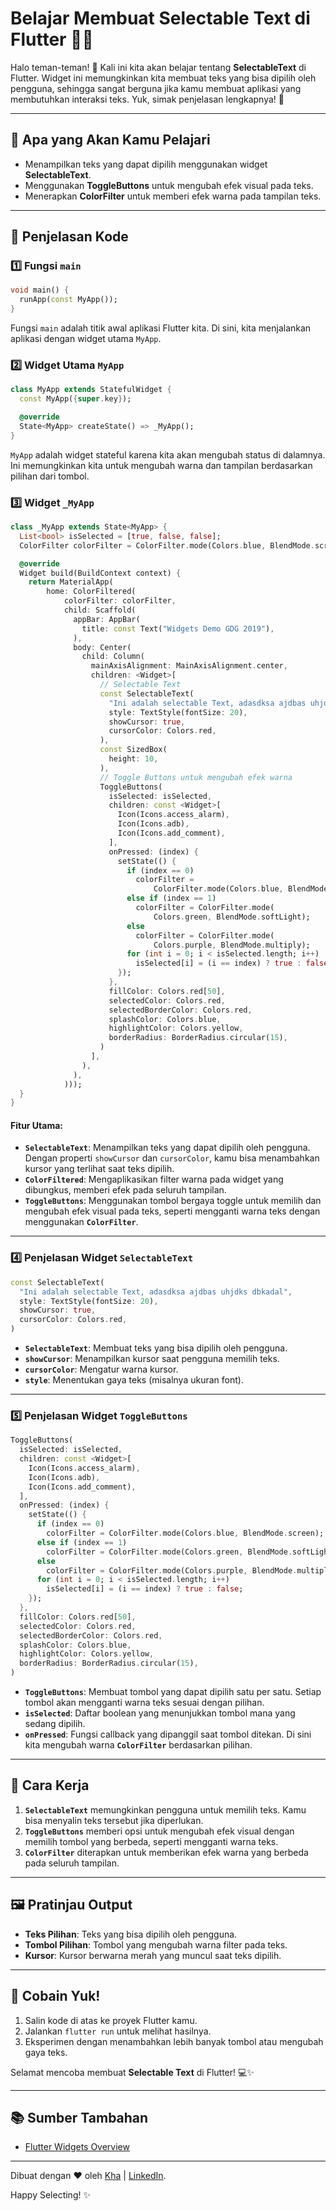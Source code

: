 # Belajar Membuat Selectable Text di Flutter 📝✨

Halo teman-teman! 👋 Kali ini kita akan belajar tentang **SelectableText** di Flutter. Widget ini memungkinkan kita membuat teks yang bisa dipilih oleh pengguna, sehingga sangat berguna jika kamu membuat aplikasi yang membutuhkan interaksi teks. Yuk, simak penjelasan lengkapnya! 🚀

---

## 🎯 Apa yang Akan Kamu Pelajari
- Menampilkan teks yang dapat dipilih menggunakan widget **SelectableText**.
- Menggunakan **ToggleButtons** untuk mengubah efek visual pada teks.
- Menerapkan **ColorFilter** untuk memberi efek warna pada tampilan teks.

---

## 📝 Penjelasan Kode

### 1️⃣ Fungsi `main`
```dart
void main() {
  runApp(const MyApp());
}
```
Fungsi `main` adalah titik awal aplikasi Flutter kita. Di sini, kita menjalankan aplikasi dengan widget utama `MyApp`.

### 2️⃣ Widget Utama `MyApp`
```dart
class MyApp extends StatefulWidget {
  const MyApp({super.key});

  @override
  State<MyApp> createState() => _MyApp();
}
```
`MyApp` adalah widget stateful karena kita akan mengubah status di dalamnya. Ini memungkinkan kita untuk mengubah warna dan tampilan berdasarkan pilihan dari tombol.

### 3️⃣ Widget `_MyApp`
```dart
class _MyApp extends State<MyApp> {
  List<bool> isSelected = [true, false, false];
  ColorFilter colorFilter = ColorFilter.mode(Colors.blue, BlendMode.screen);

  @override
  Widget build(BuildContext context) {
    return MaterialApp(
        home: ColorFiltered(
            colorFilter: colorFilter,
            child: Scaffold(
              appBar: AppBar(
                title: const Text("Widgets Demo GDG 2019"),
              ),
              body: Center(
                child: Column(
                  mainAxisAlignment: MainAxisAlignment.center,
                  children: <Widget>[
                    // Selectable Text
                    const SelectableText(
                      "Ini adalah selectable Text, adasdksa ajdbas uhjdks dbkadal",
                      style: TextStyle(fontSize: 20),
                      showCursor: true,
                      cursorColor: Colors.red,
                    ),
                    const SizedBox(
                      height: 10,
                    ),
                    // Toggle Buttons untuk mengubah efek warna
                    ToggleButtons(
                      isSelected: isSelected,
                      children: const <Widget>[
                        Icon(Icons.access_alarm),
                        Icon(Icons.adb),
                        Icon(Icons.add_comment),
                      ],
                      onPressed: (index) {
                        setState(() {
                          if (index == 0)
                            colorFilter =
                                ColorFilter.mode(Colors.blue, BlendMode.screen);
                          else if (index == 1)
                            colorFilter = ColorFilter.mode(
                                Colors.green, BlendMode.softLight);
                          else
                            colorFilter = ColorFilter.mode(
                                Colors.purple, BlendMode.multiply);
                          for (int i = 0; i < isSelected.length; i++)
                            isSelected[i] = (i == index) ? true : false;
                        });
                      },
                      fillColor: Colors.red[50],
                      selectedColor: Colors.red,
                      selectedBorderColor: Colors.red,
                      splashColor: Colors.blue,
                      highlightColor: Colors.yellow,
                      borderRadius: BorderRadius.circular(15),
                    )
                  ],
                ),
              ),
            )));  
  }
}
```
#### Fitur Utama:
- **`SelectableText`**: Menampilkan teks yang dapat dipilih oleh pengguna. Dengan properti `showCursor` dan `cursorColor`, kamu bisa menambahkan kursor yang terlihat saat teks dipilih.
- **`ColorFiltered`**: Mengaplikasikan filter warna pada widget yang dibungkus, memberi efek pada seluruh tampilan.
- **`ToggleButtons`**: Menggunakan tombol bergaya toggle untuk memilih dan mengubah efek visual pada teks, seperti mengganti warna teks dengan menggunakan **`ColorFilter`**.

---

### 4️⃣ Penjelasan Widget `SelectableText`
```dart
const SelectableText(
  "Ini adalah selectable Text, adasdksa ajdbas uhjdks dbkadal",
  style: TextStyle(fontSize: 20),
  showCursor: true,
  cursorColor: Colors.red,
)
```
- **`SelectableText`**: Membuat teks yang bisa dipilih oleh pengguna.
- **`showCursor`**: Menampilkan kursor saat pengguna memilih teks.
- **`cursorColor`**: Mengatur warna kursor.
- **`style`**: Menentukan gaya teks (misalnya ukuran font).

---

### 5️⃣ Penjelasan Widget `ToggleButtons`
```dart
ToggleButtons(
  isSelected: isSelected,
  children: const <Widget>[
    Icon(Icons.access_alarm),
    Icon(Icons.adb),
    Icon(Icons.add_comment),
  ],
  onPressed: (index) {
    setState(() {
      if (index == 0)
        colorFilter = ColorFilter.mode(Colors.blue, BlendMode.screen);
      else if (index == 1)
        colorFilter = ColorFilter.mode(Colors.green, BlendMode.softLight);
      else
        colorFilter = ColorFilter.mode(Colors.purple, BlendMode.multiply);
      for (int i = 0; i < isSelected.length; i++)
        isSelected[i] = (i == index) ? true : false;
    });
  },
  fillColor: Colors.red[50],
  selectedColor: Colors.red,
  selectedBorderColor: Colors.red,
  splashColor: Colors.blue,
  highlightColor: Colors.yellow,
  borderRadius: BorderRadius.circular(15),
)
```
- **`ToggleButtons`**: Membuat tombol yang dapat dipilih satu per satu. Setiap tombol akan mengganti warna teks sesuai dengan pilihan.
- **`isSelected`**: Daftar boolean yang menunjukkan tombol mana yang sedang dipilih.
- **`onPressed`**: Fungsi callback yang dipanggil saat tombol ditekan. Di sini kita mengubah warna **`ColorFilter`** berdasarkan pilihan.

---

## 🚀 Cara Kerja
1. **`SelectableText`** memungkinkan pengguna untuk memilih teks. Kamu bisa menyalin teks tersebut jika diperlukan.
2. **`ToggleButtons`** memberi opsi untuk mengubah efek visual dengan memilih tombol yang berbeda, seperti mengganti warna teks.
3. **`ColorFilter`** diterapkan untuk memberikan efek warna yang berbeda pada seluruh tampilan.

---

## 🖼️ Pratinjau Output
- **Teks Pilihan**: Teks yang bisa dipilih oleh pengguna.
- **Tombol Pilihan**: Tombol yang mengubah warna filter pada teks.
- **Kursor**: Kursor berwarna merah yang muncul saat teks dipilih.

---

## 🎉 Cobain Yuk!
1. Salin kode di atas ke proyek Flutter kamu.
2. Jalankan `flutter run` untuk melihat hasilnya.
3. Eksperimen dengan menambahkan lebih banyak tombol atau mengubah gaya teks.

Selamat mencoba membuat **Selectable Text** di Flutter! 💻✨

---

## 📚 Sumber Tambahan
- [Flutter Widgets Overview](https://flutter.dev/docs/development/ui/widgets)

---

Dibuat dengan ❤️ oleh [Kha](https://www.instagram.com/khalilaah.15/) | [LinkedIn](https://www.linkedin.com/in/khalilullah-nuraini-20246223b/).

Happy Selecting! ✨
